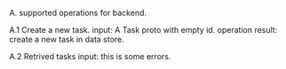 

A. supported operations for backend.

A.1 Create a new task.
  input: A Task proto with empty id.
  operation result: create a new task in data store.

A.2 Retrived tasks
  input:
  this is some errors.
